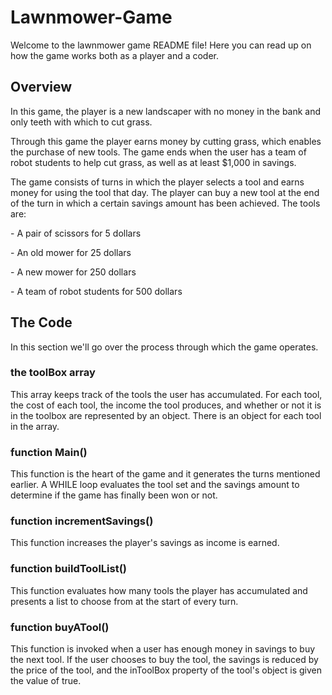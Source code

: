 # Lawnmower-Game

Welcome to the lawnmower game README file! Here you can read up on how the game works both as a player and a coder.

## Overview

In this game, the player is a new landscaper with no money in the bank and only teeth with which to cut grass.

Through this game the player earns money by cutting grass, which enables the purchase of new tools. The game ends when the user has a team of robot students to help cut grass, as well as at least $1,000 in savings.

The game consists of turns in which the player selects a tool and earns money for using the tool that day. The player can buy a new tool at the end of the turn in which a certain savings amount has been achieved. The tools are:

\- A pair of scissors for 5 dollars

\- An old mower for 25 dollars

\- A new mower for 250 dollars

\- A team of robot students for 500 dollars

## The Code

In this section we'll go over the process through which the game operates.

### the toolBox array

This array keeps track of the tools the user has accumulated. For each tool, the cost of each tool, the income the tool produces, and whether or not it is in the toolbox are represented by an object. There is an object for each tool in the array.

### function Main()

This function is the heart of the game and it generates the turns mentioned earlier. A WHILE loop evaluates the tool set and the savings amount to determine if the game has finally been won or not.

### function incrementSavings()

This function increases the player's savings as income is earned.

### function buildToolList()

This function evaluates how many tools the player has accumulated and presents a list to choose from at the start of every turn.

### function buyATool()

This function is invoked when a user has enough money in savings to buy the next tool. If the user chooses to buy the tool, the savings is reduced by the price of the tool, and the inToolBox property of the tool's object is given the value of true.